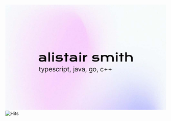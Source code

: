 ![Alistair Smith](https://github.com/alii/alii/blob/master/GitHub.jpg)
![Hits](https://api.hits.link/v1/hits?url=https://alistair.sh&svg=true&bg=FAA0A0)

